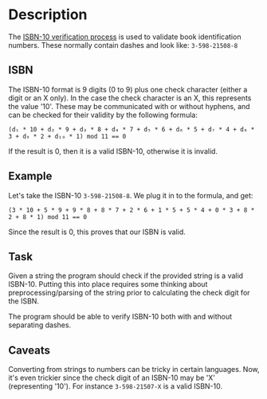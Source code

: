 # Description

The [ISBN-10 verification process](https://en.wikipedia.org/wiki/International_Standard_Book_Number) is used to validate book identification
numbers. These normally contain dashes and look like: `3-598-21508-8`

## ISBN

The ISBN-10 format is 9 digits (0 to 9) plus one check character (either a digit or an X only). In the case the check character is an X, this represents the value '10'. These may be communicated with or without hyphens, and can be checked for their validity by the following formula:

```text
(d₁ * 10 + d₂ * 9 + d₃ * 8 + d₄ * 7 + d₅ * 6 + d₆ * 5 + d₇ * 4 + d₈ * 3 + d₉ * 2 + d₁₀ * 1) mod 11 == 0
```

If the result is 0, then it is a valid ISBN-10, otherwise it is invalid.

## Example

Let's take the ISBN-10 `3-598-21508-8`. We plug it in to the formula, and get:

```text
(3 * 10 + 5 * 9 + 9 * 8 + 8 * 7 + 2 * 6 + 1 * 5 + 5 * 4 + 0 * 3 + 8 * 2 + 8 * 1) mod 11 == 0
```

Since the result is 0, this proves that our ISBN is valid.

## Task

Given a string the program should check if the provided string is a valid ISBN-10.
Putting this into place requires some thinking about preprocessing/parsing of the string prior to calculating the check digit for the ISBN.

The program should be able to verify ISBN-10 both with and without separating dashes.

## Caveats

Converting from strings to numbers can be tricky in certain languages.
Now, it's even trickier since the check digit of an ISBN-10 may be 'X' (representing '10'). For instance `3-598-21507-X` is a valid ISBN-10.
